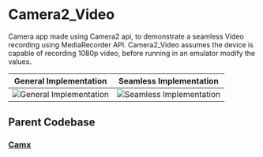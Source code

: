 # Camera2_Video
Camera app made using Camera2 api, to demonstrate a seamless Video recording using MediaRecorder API.
Camera2_Video assumes the device is capable of recording 1080p video, before running in an emulator modify the values.  

| General Implementation | Seamless Implementation |
|------------------------|-------------------------|
| ![General Implementation](https://user-images.githubusercontent.com/47218749/212187128-2b1f991e-a494-4507-8cdc-faf7b58e80ab.gif) | ![Seamless Implementation](https://user-images.githubusercontent.com/47218749/212187854-0d74bab3-c9c4-415c-8835-3671428697eb.gif) |



## Parent Codebase
### [Camx](https://github.com/uncannyRishabh/camx)
